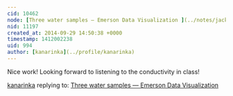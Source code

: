 ```yaml
---
cid: 10462
node: [Three water samples — Emerson Data Visualization ](../notes/jacktemp/09-29-2014/three-water-samples-emerson-data-visualization)
nid: 11197
created_at: 2014-09-29 14:50:38 +0000
timestamp: 1412002238
uid: 994
author: [kanarinka](../profile/kanarinka)
---
```


Nice work! Looking forward to listening to the conductivity in class!

[kanarinka](../profile/kanarinka) replying to: [Three water samples — Emerson Data Visualization ](../notes/jacktemp/09-29-2014/three-water-samples-emerson-data-visualization)

